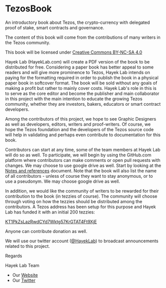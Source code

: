 # TezosBook
An introductory book about Tezos, the crypto-currency with delegated proof of stake, smart contracts and governance.

The content of this book will come from the contributions of many writers in the Tezos community.

This book will be licensed under [Creative Commons BY-NC-SA 4.0](./LICENSE)

Hayek Lab (HayekLab.com) will create a PDF version of the book to be distributed for free. Considering
a paper book has better appeal to some readers and will give more prominence to Tezos, Hayek Lab intends on paying for
the formatting required in order to publish the book in a physical paper book in softcover format. The book will be sold
without any goals of making a profit but rather to mainly cover costs. Hayek Lab's role in this is to serve as
the core editor and become the publisher and main collaborator in this project with the main intention to educate the growing Tezos
community, whether they are investors, bakers, educators or smart contract developers.

Among the contributors of this project, we hope to see Graphic Designers as well as developers, editors, writers and 
proof-writers. Of course, we hope the Tezos foundation and the developers of the Tezos source code will help in 
validating and perhaps even contribute to documentation for this book.

Contributors can start at any time, some of the team members at Hayek Lab will do so as well. To participate, we will begin by
using the GitHub.com platform where contributors can make comments or open pull requests with changes. We may choose
to use google drive as well. Start by looking at the [Notes and references](Notes%20and%20References.md) document. Note 
that the book will also list the name of all contributors - unless of course they want to stay anonymous, or to use a 
pseudonym. We may choose google drive as well.

In addition, we would like the community of writers to be rewarded for their contribution to the book (in tezzies 
of course). The community will choose through voting on how the tezzies should be distributed among the 
contributors. A Tezos address has been setup for this purpose and Hayek Lab has funded it with an initial 200 tezzies:

[KT1PkZsLazRwdCYd7Wktg57KrGTAT4Ft9XjE][reward-fund]

Anyone can contribute donation as well.

We will use our twitter account ([@HayekLab][hayek-lab-twitter]) to broadcast announcements related to this project.

Regards

Hayek Lab Team

* Our [Website][hayek-lab-website]
* Our [Twitter][hayek-lab-twitter]

[reward-fund]: http://tzscan.io/KT1PkZsLazRwdCYd7Wktg57KrGTAT4Ft9XjE
[hayek-lab-website]: https://www.HayekLab.com
[hayek-lab-twitter]: https://twitter.com/HayekLab
